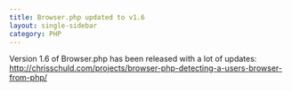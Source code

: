 ```yaml
---
title: Browser.php updated to v1.6
layout: single-sidebar
category: PHP
---
```


Version 1.6 of Browser.php has been released with a lot of updates: http://chrisschuld.com/projects/browser-php-detecting-a-users-browser-from-php/
